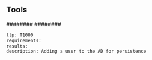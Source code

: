 

## Tools
########
########

```meta
ttp: T1000
requirements:
results: 
description: Adding a user to the AD for persistence
```